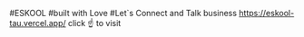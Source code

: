 #ESKOOL 
#built with Love 
#Let`s Connect and Talk business
https://eskool-tau.vercel.app/
click ☝️ to visit
